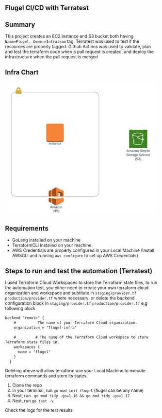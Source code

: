 ## Flugel CI/CD with Terratest


## Summary
 This project creates an EC2 instance and S3 bucket both having `Name=Flugel, Owner=Infrateam` tag. Terratest was used to test if the resources are properly tagged. Github Actions was used to validate, plan and test the terraform code when a pull request is created, and deploy the infrastructure when the pull request is merged 

## Infra Chart
![infra_chart](https://github.com/Bash-mocart/flugel/blob/main/flugel%20chart.png)  

## Requirements
* GoLang installed on your machine
* TerraformCLI installed on your machine
* AWS Credentials are properly configured in your Local Machine (Install AWSCLI and running `aws configure` to set up AWS Credentials) 

## Steps to run and test the automation (Terratest)

I used Terraform Cloud Workspaces to store the Terraform state files, to run the automation test, you either need to create your own terraform cloud organization and workspace and subtitute in `staging/provider.tf` `production/provider.tf` where necessary. or delete the backend configuration block in `staging/provider.tf` `production/provider.tf` e.g following block
```
backend "remote" {
    #          The name of your Terraform Cloud organization.
    organization = "flugel-infra"
    
    #         # The name of the Terraform Cloud workspace to store Terraform state files in.
    workspaces {
      name = "flugel"
    }
  }
```
Deleting above will allow terraform use your Local Machine to execute terraform commands and store its states.

1. Clone the repo
2. In your terminal, run `go mod init flugel` (flugel can be any name)
3. Next, run ` go mod tidy -go=1.16 && go mod tidy -go=1.17`
4. Next, run `go test -v`

Check the logs for the test results
